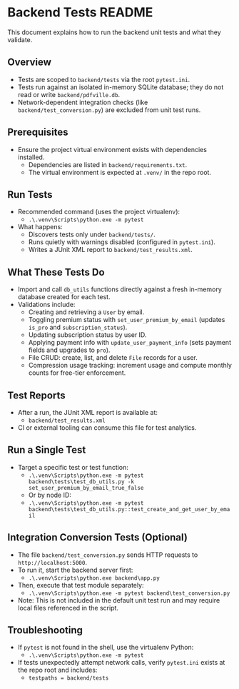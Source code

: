 # Backend Tests README

This document explains how to run the backend unit tests and what they validate.

## Overview
- Tests are scoped to `backend/tests` via the root `pytest.ini`.
- Tests run against an isolated in-memory SQLite database; they do not read or write `backend/pdfville.db`.
- Network-dependent integration checks (like `backend/test_conversion.py`) are excluded from unit test runs.

## Prerequisites
- Ensure the project virtual environment exists with dependencies installed.
  - Dependencies are listed in `backend/requirements.txt`.
  - The virtual environment is expected at `.venv/` in the repo root.

## Run Tests
- Recommended command (uses the project virtualenv):
  - `.\.venv\Scripts\python.exe -m pytest`
- What happens:
  - Discovers tests only under `backend/tests/`.
  - Runs quietly with warnings disabled (configured in `pytest.ini`).
  - Writes a JUnit XML report to `backend/test_results.xml`.

## What These Tests Do
- Import and call `db_utils` functions directly against a fresh in-memory database created for each test.
- Validations include:
  - Creating and retrieving a `User` by email.
  - Toggling premium status with `set_user_premium_by_email` (updates `is_pro` and `subscription_status`).
  - Updating subscription status by user ID.
  - Applying payment info with `update_user_payment_info` (sets payment fields and upgrades to `pro`).
  - File CRUD: create, list, and delete `File` records for a user.
  - Compression usage tracking: increment usage and compute monthly counts for free-tier enforcement.

## Test Reports
- After a run, the JUnit XML report is available at:
  - `backend/test_results.xml`
- CI or external tooling can consume this file for test analytics.

## Run a Single Test
- Target a specific test or test function:
  - `.\.venv\Scripts\python.exe -m pytest backend\tests\test_db_utils.py -k set_user_premium_by_email_true_false`
  - Or by node ID:
  - `.\.venv\Scripts\python.exe -m pytest backend\tests\test_db_utils.py::test_create_and_get_user_by_email`

## Integration Conversion Tests (Optional)
- The file `backend/test_conversion.py` sends HTTP requests to `http://localhost:5000`.
- To run it, start the backend server first:
  - `.\.venv\Scripts\python.exe backend\app.py`
- Then, execute that test module separately:
  - `.\.venv\Scripts\python.exe -m pytest backend\test_conversion.py`
- Note: This is not included in the default unit test run and may require local files referenced in the script.

## Troubleshooting
- If `pytest` is not found in the shell, use the virtualenv Python:
  - `.\.venv\Scripts\python.exe -m pytest`
- If tests unexpectedly attempt network calls, verify `pytest.ini` exists at the repo root and includes:
  - `testpaths = backend/tests`